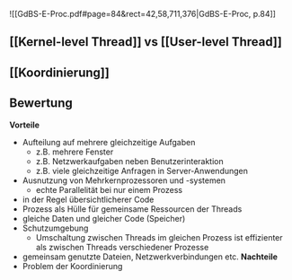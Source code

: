 ![[GdBS-E-Proc.pdf#page=84&rect=42,58,711,376|GdBS-E-Proc, p.84]]
## [[Kernel-level Thread]] vs [[User-level Thread]]

## [[Koordinierung]]
## Bewertung
**Vorteile**
- Aufteilung auf mehrere gleichzeitige Aufgaben
	- z.B. mehrere Fenster 
	- z.B. Netzwerkaufgaben neben Benutzerinteraktion 
	- z.B. viele gleichzeitige Anfragen in Server-Anwendungen 
- Ausnutzung von Mehrkernprozessoren und -systemen 
	- echte Parallelität bei nur einem Prozess
- in der Regel übersichtlicherer Code 
- Prozess als Hülle für gemeinsame Ressourcen der Threads 
- gleiche Daten und gleicher Code (Speicher) 
- Schutzumgebung 
	- Umschaltung zwischen Threads im gleichen Prozess ist effizienter als zwischen Threads verschiedener Prozesse 
- gemeinsam genutzte Dateien, Netzwerkverbindungen etc.
**Nachteile**
- Problem der Koordinierung